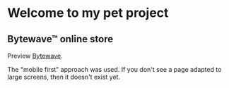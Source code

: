 # Welcome to my pet project

## Bytewave™ online store

Preview [Bytewave](https://pryadadev.github.io/shop).

The "mobile first" approach was used. If you don't see a page adapted to large screens, then it doesn't exist yet.